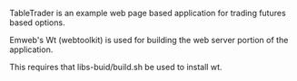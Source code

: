 TableTrader is an example web page based application for trading
futures based options.

Emweb's Wt (webtoolkit) is used for building the web server portion 
of the application.

This requires that libs-buid/build.sh be used to install wt.

